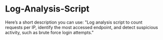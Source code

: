# Log-Analysis-Script
Here’s a short description you can use:  "Log analysis script to count requests per IP, identify the most accessed endpoint, and detect suspicious activity, such as brute force login attempts."
